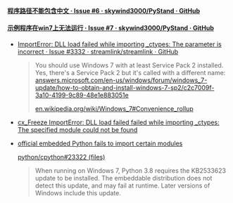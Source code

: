 #### [程序路径不能包含中文 · Issue #6 · skywind3000/PyStand · GitHub](https://github.com/skywind3000/PyStand/issues/6)

#### [示例程序在win7上无法运行 · Issue #7 · skywind3000/PyStand · GitHub](https://github.com/skywind3000/PyStand/issues/7)

- [ImportError: DLL load failed while importing _ctypes: The parameter is incorrect · Issue #3332 · streamlink/streamlink · GitHub](https://github.com/streamlink/streamlink/issues/3332)
  
  > You should use Windows 7 with at least Service Pack 2 installed.  
  > Yes, there's a Service Pack 2 but it's called with a different name: [answers.microsoft.com/en-us/windows/forum/windows_7-update/how-to-obtain-and-install-windows-7-sp2/c2c7009f-3a10-4199-9c89-48e1e883051e](https://answers.microsoft.com/en-us/windows/forum/windows_7-update/how-to-obtain-and-install-windows-7-sp2/c2c7009f-3a10-4199-9c89-48e1e883051e)
  > 
  > [en.wikipedia.org/wiki/Windows_7#Convenience_rollup](https://en.wikipedia.org/wiki/Windows_7#Convenience_rollup)

- [cx_Freeze ImportError: DLL load failed failed while importing _ctypes: The specified module could not be found](https://stackoverflow.com/questions/58953290/cx-freeze-importerror-dll-load-failed-failed-while-importing-ctypes-the-speci)

- [official embedded Python fails to import certain modules](https://bugs.python.org/issue42339)
  
  [python/cpython#23322 (files)](https://github.com/python/cpython/pull/23322/files)
  
  > When running on Windows 7, Python 3.8 requires the KB2533623 update to be installed. The embeddable distribution does not detect this update, and may fail at runtime. Later versions of Windows include this update.


